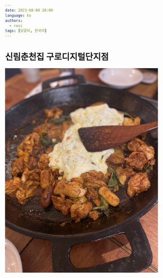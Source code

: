 ```yaml
---
date: 2023-08-08 20:00
language: ko
authors:
  - revi
tags: [닭갈비, 한국어]
---
```


# 신림춘천집 구로디지털단지점

<!-- truncate -->

![닭갈비](Photo-2023-08-15-09-50.jpeg)
